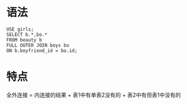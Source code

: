 # 语法

```mysql
USE girls;
SELECT b.*,bo.*
FROM beauty b
FULL OUTER JOIN boys bo
ON b.boyfriend_id = bo.id;
```

# 特点

全外连接 = 内连接的结果 + 表1中有单表2没有的 + 表2中有但表1中没有的